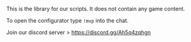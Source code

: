 This is the library for our scripts. It does not contain any game content.

To open the configurator type `!mvp` into the chat.

Join our discord server > https://discord.gg/Ah5q4zqhgn